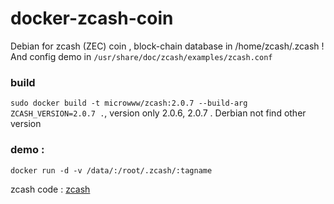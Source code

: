 # docker-zcash-coin
Debian for zcash (ZEC) coin , block-chain database in /home/zcash/.zcash ! And config demo in `/usr/share/doc/zcash/examples/zcash.conf`

### build

`sudo docker build -t microwww/zcash:2.0.7 --build-arg ZCASH_VERSION=2.0.7 .`,  version only 2.0.6, 2.0.7 . Derbian not find other version

### demo : 
```
docker run -d -v /data/:/root/.zcash/:tagname
```

zcash code : [zcash](https://github.com/zcash/zcash)
